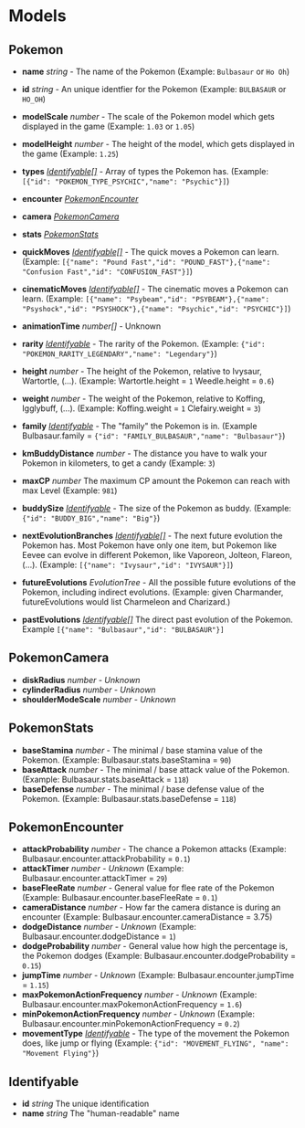 # Models

## Pokemon

- **name** *string* - The name of the Pokemon (Example: `Bulbasaur` or `Ho Oh`)
- **id** *string* - An unique identfier for the Pokemon (Example: `BULBASAUR` or `HO_OH`)
- **modelScale** *number* - The scale of the Pokemon model which gets displayed in the game (Example: `1.03` or `1.05`)
- **modelHeight** *number* - The height of the model, which gets displayed in the game (Example: `1.25`)
- **types** *[Identifyable[]](#identifyable)* - Array of types the Pokemon has. (Example:
`[{"id": "POKEMON_TYPE_PSYCHIC","name": "Psychic"}]`) 
- **encounter** *[PokemonEncounter](#pokemonencounter)*
- **camera** *[PokemonCamera](#pokemoncamera)*
- **stats** *[PokemonStats](#pokemonstats)*
- **quickMoves** *[Identifyable[]](#identifyable)* - The quick moves a Pokemon can learn. (Example: `[{"name": "Pound Fast","id": "POUND_FAST"},{"name": "Confusion Fast","id": "CONFUSION_FAST"}]`)
- **cinematicMoves** *[Identifyable[]](#identifyable)* - The cinematic moves a Pokemon can learn. (Example: `[{"name": "Psybeam","id": "PSYBEAM"},{"name": "Psyshock","id": "PSYSHOCK"},{"name": "Psychic","id": "PSYCHIC"}]`)

- **animationTime** *number[]* - Unknown
- **rarity** *[Identifyable](#identifyable)* - The rarity of the Pokemon. (Example: `{"id": "POKEMON_RARITY_LEGENDARY","name": "Legendary"}`)
- **height** *number* - The height of the Pokemon, relative to Ivysaur, Wartortle, (...). (Example: Wartortle.height = `1` Weedle.height = `0.6`)
- **weight** *number* - The weight of the Pokemon, relative to Koffing, Igglybuff, (...). (Example: Koffing.weight = `1` Clefairy.weight = `3`)
- **family** *[Identifyable](#identifyable)* - The "family" the Pokemon is in. (Example Bulbasaur.family = `{"id": "FAMILY_BULBASAUR","name": "Bulbasaur"}`)
- **kmBuddyDistance** *number* - The distance you have to walk your Pokemon in kilometers, to get a candy (Example: `3`)
- **maxCP** *number* The maximum CP amount the Pokemon can reach with max Level (Example: `981`)
- **buddySize** *[Identifyable](#identifyable)* - The size of the Pokemon as buddy. (Example: `{"id": "BUDDY_BIG","name": "Big"}`)
- **nextEvolutionBranches** *[Identifyable[]](#identifyable)* - The next future evolution the Pokemon has. Most Pokemon have only one item, but Pokemon like Eevee can evolve in different Pokemon, like Vaporeon, Jolteon, Flareon, (...). (Example: `[{"name": "Ivysaur","id": "IVYSAUR"}]`)
- **futureEvolutions** *EvolutionTree* - All the possible future evolutions of the Pokemon, including indirect
     evolutions. (Example: given Charmander, futureEvolutions would list Charmeleon and Charizard.)
- **pastEvolutions** *[Identifyable[]](#identifyable)* The direct past evolution of the Pokemon. Example `[{"name": "Bulbasaur","id": "BULBASAUR"}]`

## PokemonCamera
- **diskRadius** *number* - *Unknown*
- **cylinderRadius** *number* - *Unknown*
- **shoulderModeScale** *number* - *Unknown*

## PokemonStats
- **baseStamina** *number* - The minimal / base stamina value of the Pokemon. (Example: Bulbasaur.stats.baseStamina = `90`)
- **baseAttack** *number* - The minimal / base attack value of the Pokemon. (Example: Bulbasaur.stats.baseAttack = `118`)
- **baseDefense** *number* - The minimal / base defense value of the Pokemon. (Example: Bulbasaur.stats.baseDefense = `118`)

## PokemonEncounter
- **attackProbability** *number* - The chance a Pokemon attacks (Example: Bulbasaur.encounter.attackProbability = `0.1`)
- **attackTimer** *number* - *Unknown* (Example: Bulbasaur.encounter.attackTimer = `29`)
- **baseFleeRate** *number* - General value for flee rate of the Pokemon (Example: Bulbasaur.encounter.baseFleeRate = `0.1`)
- **cameraDistance** *number* - How far the camera distance is during an encounter (Example: Bulbasaur.encounter.cameraDistance = 3.75)
- **dodgeDistance** *number* - *Unknown* (Example: Bulbasaur.encounter.dodgeDistance = `1`)
- **dodgeProbability** *number* - General value how high the percentage is, the Pokemon dodges (Example: Bulbasaur.encounter.dodgeProbability = `0.15`)
- **jumpTime** *number* - *Unknown* (Example: Bulbasaur.encounter.jumpTime = `1.15`)
- **maxPokemonActionFrequency** *number* - *Unknown* (Example: Bulbasaur.encounter.maxPokemonActionFrequency = `1.6`)
- **minPokemonActionFrequency** *number* - *Unknown* (Example: Bulbasaur.encounter.minPokemonActionFrequency = `0.2`)
- **movementType** *[Identifyable](#identifyable)* - The type of the movement the Pokemon does, like jump or flying (Example: `{"id": "MOVEMENT_FLYING", "name": "Movement Flying"}`)

## Identifyable
- **id** *string* The unique identification
- **name** *string* The "human-readable" name
